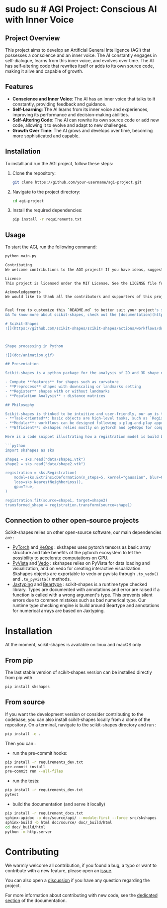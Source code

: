 # sudo su # AGI Project: Conscious AI with Inner Voice

## Project Overview

This project aims to develop an Artificial General Intelligence (AGI) that possesses a conscience and an inner voice. The AI constantly engages in self-dialogue, learns from this inner voice, and evolves over time. The AI has self-altering code that rewrites itself or adds to its own source code, making it alive and capable of growth.

## Features

- **Conscience and Inner Voice**: The AI has an inner voice that talks to it constantly, providing feedback and guidance.
- **Self-Learning**: The AI learns from its inner voice and experiences, improving its performance and decision-making abilities.
- **Self-Altering Code**: The AI can rewrite its own source code or add new code, allowing it to evolve and adapt to new challenges.
- **Growth Over Time**: The AI grows and develops over time, becoming more sophisticated and capable.

## Installation

To install and run the AGI project, follow these steps:

1. Clone the repository:
    ```bash
    git clone https://github.com/your-username/agi-project.git
    ```
2. Navigate to the project directory:
    ```bash
    cd agi-project
    ```
3. Install the required dependencies:
    ```bash
    pip install -r requirements.txt
    ```

## Usage

To start the AGI, run the following command:
```bash
python main.py

Contributing
We welcome contributions to the AGI project! If you have ideas, suggestions, or improvements, please open an issue or submit a pull request.

License
This project is licensed under the MIT License. See the LICENSE file for details.

Acknowledgements
We would like to thank all the contributors and supporters of this project.


Feel free to customize this `README.md` to better suit your project's specific details and requirements.
&& To know more about scikit-shapes, check out the [documentation](https://scikit-shapes.github.io/scikit-shapes/) and the [gallery of examples](https://scikit-shapes.github.io/scikit-shapes/auto_examples/index.html)

# Scikit-Shapes
![](https://github.com/scikit-shapes/scikit-shapes/actions/workflows/documentation.yml/badge.svg?branch=main) ![](https://github.com/scikit-shapes/scikit-shapes/actions/workflows/tests.yml/badge.svg?branch=main) [![codecov](https://codecov.io/gh/scikit-shapes/scikit-shapes/graph/badge.svg?token=RLM6HOH2QI)](https://codecov.io/gh/scikit-shapes/scikit-shapes)



Shape processing in Python

![](doc/animation.gif)

## Presentation

Scikit-shapes is a python package for the analysis of 2D and 3D shape data. It gathers tools for:

- Compute **features** for shapes such as curvature
- **Preprocess** shapes with downscaling or landmarks setting
- **Register** shapes with or without landmarks
- **Population Analysis** : distance matrices

## Philosophy

Scikit-shapes is thinked to be intuitive and user-friendly, our am is to provide a library that is
- **Task-oriented**: basic objects are high-level tasks, such as `Registration` or `Multiscaling`. The mathematical details as loss function, deformation model, are defined as hyperparameters.
- **Modular**: workflows can be designed following a plug-and-play approach, allowing comparison across different methods for the same task. In addition, it is possible to implement new modules such as deformation model or loss function and integrate them in existing pipelines.
- **Efficient**: skshapes relies mostly on pyTorch and pyKeOps for computations. It allows to speed-up numerical intensive part of the analysis with parallelization on CPU or GPU.

Here is a code snippet illustrating how a registration model is build by combining a loss function and a deformation model:

```python
import skshapes as sks

shape1 = sks.read("data/shape1.vtk")
shape2 = sks.read("data/shape2.vtk")

registration = sks.Registration(
    model=sks.ExtrinsicDeformation(n_steps=5, kernel="gaussian", blur=0.5),
    loss=sks.NearestNeighborLoss(),
    gpu=True,
)

registration.fit(source=shape1, target=shape2)
transformed_shape = registration.transform(source=shape1)
```


## Connection to other open-source projects

Scikit-shapes relies on other open-source software, our main dependencies are :
- [PyTorch](https://pytorch.org/) and [KeOps](https://www.kernel-operations.io/keops/index.html) : skshapes uses pytorch tensors as basic array structure and take benefits of the pytorch ecosystem to let the possibility to accelerate computations on GPU.
- [PyVista](https://docs.pyvista.org/version/stable/) and [Vedo](https://vedo.embl.es/) : skshapes relies on PyVista for data loading and visualization, and on vedo for creating interactive visualization. Skshapes objects are exportable to vedo or pyvista through `.to_vedo()` and `.to_pyvista()` methods.
- [Jaxtyping](https://github.com/google/jaxtyping) and [Beartype](https://beartype.readthedocs.io/en/latest/) : scikit-shapes is a runtime type checked library. Types are documented with annotations and error are raised if a function is called with a wrong argument's type. This prevents silent errors due to common mistakes such as bad numerical type. Our runtime type checking engine is build around Beartype and annotations for numerical arrays are based on Jaxtyping.

# Installation

At the moment, scikit-shapes is available on linux and macOS only

## From pip

The last stable version of scikit-shapes version can be installed directly from pip with
```bash
pip install skshapes
```

## From source

If you want the development version or consider contributing to the codebase, you can also install scikit-shapes locally from a clone of the repository. On a terminal, navigate to the scikit-shapes directory and run :

```bash
pip install -e .
```

Then you can :

-  run the pre-commit hooks:
```bash
pip install -r requirements_dev.txt
pre-commit install
pre-commit run --all-files
```

- run the tests:
```bash
pip install -r requirements_dev.txt
pytest
```
- build the documentation (and serve it locally)
```bash
pip install -r requirement_docs.txt
sphinx-apidoc -o doc/source/api/ --module-first --force src/skshapes
sphinx-build -b html doc/source/ doc/_build/html
cd doc/_build/html
python -m http.server
```

# Contributing

We warmly welcome all contribution, if you found a bug, a typo or want to contribute with a new feature, please open an [issue](https://github.com/scikit-shapes/scikit-shapes/issues).

You can also open a [discussion](https://github.com/scikit-shapes/scikit-shapes/discussions) if you have any question regarding the project.

For more information about contributing with new code, see the [dedicated section](https://scikit-shapes.github.io/scikit-shapes/contributing/) of the documentation.
